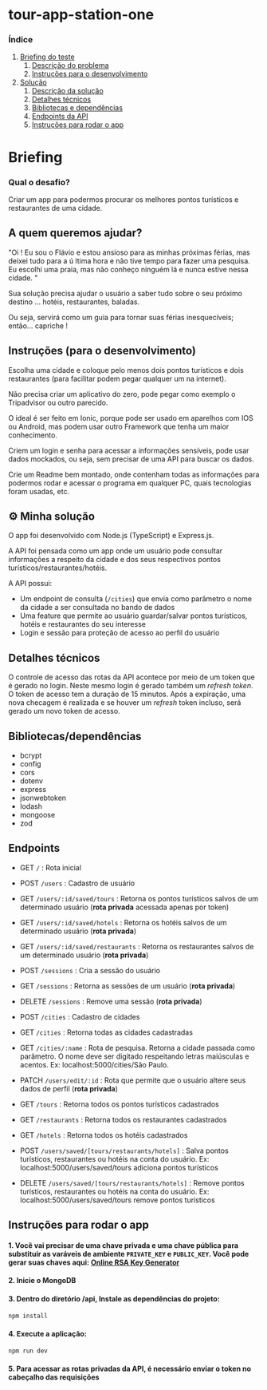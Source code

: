 # tour-app-station-one

### Índice

1. [Briefing do teste](#briefing)
   1. [Descrição do problema](#descricao)
   2. [Instruções para o desenvolvimento](#instrucoes-dev)
2. [Solução](#solucao)
   1. [Descrição da solução](#descricao-solucao)
   2. [Detalhes técnicos](#detalhes-tecnicos)
   3. [Bibliotecas e dependências](#tecnologias)
   4. [Endpoints da API](#endpoints)
   5. [Instruções para rodar o app](#instrucoes)

# Briefing

### Qual o desafio?

Criar um app para podermos procurar os melhores pontos turísticos e restaurantes de uma cidade.

<a name="descricao"/>

## A quem queremos ajudar?

"Oi ! Eu sou o Flávio e estou ansioso para as minhas próximas férias, mas deixei tudo para a ú ltima hora
e não tive tempo para fazer uma pesquisa. Eu escolhi uma praia, mas não conheço ninguém lá e nunca
estive nessa cidade. "

Sua solução precisa ajudar o usuário a saber tudo sobre o seu próximo destino … hotéis, restaurantes, baladas.

Ou seja, servirá como um guia para tornar suas férias inesquecíveis; então… capriche !

<a name="instrucoes-dev"/>

## Instruções (para o desenvolvimento)

Escolha uma cidade e coloque pelo menos dois pontos turísticos e dois restaurantes (para facilitar podem pegar qualquer um na internet).

Não precisa criar um aplicativo do zero, pode pegar como exemplo o Tripadvisor ou outro parecido.

O ideal é ser feito em Ionic, porque pode ser usado em aparelhos com IOS ou Android, mas podem usar outro Framework que tenha um maior conhecimento.

Criem um login e senha para acessar a informações sensíveis, pode usar dados mockados, ou seja, sem precisar de uma API para buscar os dados.

Crie um Readme bem montado, onde contenham todas as informações para podermos rodar e acessar o programa em qualquer PC, quais tecnologias foram usadas, etc.

<a name="solucao"/>

## ⚙ Minha solução

<a name="descricao-solucao">

O app foi desenvolvido com Node.js (TypeScript) e Express.js.

A API foi pensada como um app onde um usuário pode consultar informações a respeito da cidade e dos seus respectivos pontos turísticos/restaurantes/hotéis.

A API possui:

- Um endpoint de consulta (`/cities`) que envia como parâmetro o nome da cidade a ser consultada no bando de dados
- Uma feature que permite ao usuário guardar/salvar pontos turísticos, hotéis e restaurantes do seu interesse
- Login e sessão para proteção de acesso ao perfil do usuário

<a name="detalhes-tecnicos"/>

## Detalhes técnicos

O controle de acesso das rotas da API acontece por meio de um token que é gerado no login. Neste mesmo login é gerado também um _refresh token_. O token de acesso tem a duração de 15 minutos. Após a expiração, uma nova checagem é realizada e se houver um _refresh_ token incluso, será gerado um novo token de acesso.

<a name="tecnologias"/>

## Bibliotecas/dependências

- bcrypt
- config
- cors
- dotenv
- express
- jsonwebtoken
- lodash
- mongoose
- zod

<a name="endpoints"/>

## Endpoints

- GET `/` : Rota inicial

- POST `/users` : Cadastro de usuário

- GET `/users/:id/saved/tours` : Retorna os pontos turísticos salvos de um determinado usuário (**rota privada** acessada apenas por token)

- GET `/users/:id/saved/hotels` : Retorna os hotéis salvos de um determinado usuário (**rota privada**)

- GET `/users/:id/saved/restaurants` : Retorna os restaurantes salvos de um determinado usuário (**rota privada**)

- POST `/sessions` : Cria a sessão do usuário

- GET `/sessions` : Retorna as sessões de um usuário (**rota privada**)

- DELETE `/sessions` : Remove uma sessão (**rota privada**)

- POST `/cities` : Cadastro de cidades

- GET `/cities` : Retorna todas as cidades cadastradas

- GET `/cities/:name` : Rota de pesquisa. Retorna a cidade passada como parâmetro. O nome deve ser digitado respeitando letras maiúsculas e acentos. Ex: localhost:5000/cities/São Paulo.

- PATCH `/users/edit/:id` : Rota que permite que o usuário altere seus dados de perfil (**rota privada**)

- GET `/tours` : Retorna todos os pontos turísticos cadastrados

- GET `/restaurants` : Retorna todos os restaurantes cadastrados

- GET `/hotels` : Retorna todos os hotéis cadastrados

- POST `/users/saved/[tours/restaurants/hotels]` : Salva pontos turísticos, restaurantes ou hotéis na conta do usuário. Ex: localhost:5000/users/saved/tours adiciona pontos turísticos

- DELETE `/users/saved/[tours/restaurants/hotels]` : Remove pontos turísticos, restaurantes ou hotéis na conta do usuário. Ex: localhost:5000/users/saved/tours remove pontos turísticos

<a name="instrucoes"/>

## Instruções para rodar o app

#### 1. Você vai precisar de uma chave privada e uma chave pública para substituir as varáveis de ambiente `PRIVATE_KEY` e `PUBLIC_KEY`. Você pode gerar suas chaves aqui: [Online RSA Key Generator](https://travistidwell.com/jsencrypt/demo)

#### 2. Inicie o MongoDB

#### 3. Dentro do diretório /api, Instale as dependências do projeto:

```bash
npm install
```

#### 4. Execute a aplicação:

```bash
npm run dev
```

#### 5. Para acessar as rotas privadas da API, é necessário enviar o token no cabeçalho das requisições

<a name="demonstracao"/>
